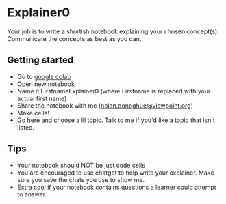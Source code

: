 # Explainer0

Your job is to write a shortish notebook explaining your chosen concept(s). Communicate the concepts as best as you can.



## Getting started

* Go to [google colab](https://colab.research.google.com)
* Open new notebook
* Name it FirstnameExplainer0 (where Firstname is replaced with your actual first name)
* Share the notebook with me (nolan.donoghue@viewpoint.org)
* Make cells!
* Go [here](https://docs.google.com/spreadsheets/d/1oZ4ZAtPQ9-fkB8_r6QfIMmAdO4iFZCZhmdSenTunu-8/edit?usp=sharing) and choose a lil topic. Talk to me if you'd like a topic that isn't listed.

## Tips
* Your notebook should NOT be just code cells
* You are encouraged to use chatgpt to help write your explainer. Make sure you save the chats you use to show me.
* Extra cool if your notebook contains questions a learner could attempt to answer